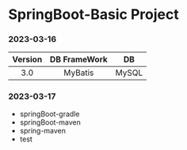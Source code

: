 
# SpringBoot-Basic Project
### 2023-03-16 

| **Version** | **DB FrameWork** | **DB** |
|:-------------:|:------------------:|:--------:|
| 3.0 | MyBatis | MySQL |

### 2023-03-17
- springBoot-gradle
- springBoot-maven
- spring-maven
- test
